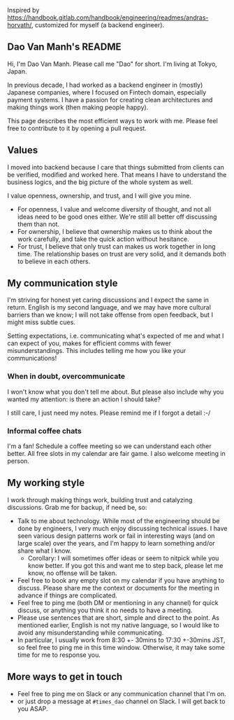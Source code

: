 Inspired by https://handbook.gitlab.com/handbook/engineering/readmes/andras-horvath/, customized for myself (a backend engineer).

## Dao Van Manh's README
Hi, I'm Dao Van Manh. Please call me "Dao" for short. I'm living at Tokyo, Japan.

In previous decade, I had worked as a backend engineer in (mostly) Japanese companies, where I focused on Fintech domain, especially payment systems. I have a passion for creating clean architectures and making things work (then making people happy).

This page describes the most efficient ways to work with me. Please feel free to contribute to it by opening a pull request.

## Values
I moved into backend because I care that things submitted from clients can be verified, modified and worked here. That means I have to understand the business logics, and the big picture of the whole system as well.

I value openness, ownership, and trust, and I will give you mine.
- For openness, I value and welcome diversity of thought, and not all ideas need to be good ones either. We're still all better off discussing them than not.
- For ownership, I believe that ownership makes us to think about the work carefully, and take the quick action without hesitance.
- For trust, I believe that only trust can makes us work together in long time. The relationship bases on trust are very solid, and it demands both to believe in each others.

## My communication style
I'm striving for honest yet caring discussions and I expect the same in return. English is my second language, and we may have more cultural barriers than we know; I will not take offense from open feedback, but I might miss subtle cues.

Setting expectations, i.e. communicating what's expected of me and what I can expect of you, makes for efficient comms with fewer misunderstandings. This includes telling me how you like your communications!

### When in doubt, overcommunicate
I won't know what you don't tell me about. But please also include why you wanted my attention: is there an action I should take?

I still care, I just need my notes. Please remind me if I forgot a detail :-/

### Informal coffee chats
I'm a fan! Schedule a coffee meeting so we can understand each other better. All free slots in my calendar are fair game. I also welcome meeting in person.

## My working style
I work through making things work, building trust and catalyzing discussions. Grab me for backup, if need be, so:
- Talk to me about technology. While most of the engineering should be done by engineers, I very much enjoy discussing technical issues. I have seen various design patterns work or fail in interesting ways (and on large scale) over the years, and I'm happy to learn something and/or share what I know.
  - Corollary: I will sometimes offer ideas or seem to nitpick while you know better. If you got this and want me to step back, please let me know, no offense will be taken.
- Feel free to book any empty slot on my calendar if you have anything to discuss. Please share me the context or documents for the meeting in advance if things are complicated.
- Feel free to ping me (both DM or mentioning in any channel) for quick discuss, or anything you think it no needs to have a meeting.
- Please use sentences that are short, simple and direct to the point. As mentioned earlier, English is not my native language, so I would like to avoid any misunderstanding while communicating.
- In particular, I usually work from 8:30 +- 30mins to 17:30 +-30mins JST, so feel free to ping me in this time window. Otherwise, it may take some time for me to response you.

## More ways to get in touch
- Feel free to ping me on Slack or any communication channel that I'm on.
- or just drop a message at `#times_dao` channel on Slack. I will get back to you ASAP.
